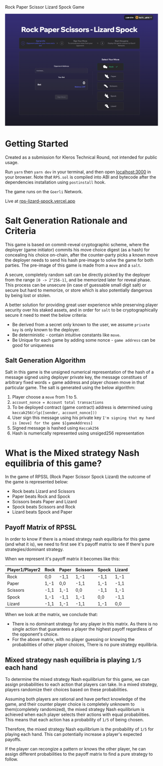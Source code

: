 Rock Paper Scissor Lizard Spock Game

![My Image](/public/scnshot.png)

# Getting Started

Created as a submission for Kleros Technical Round, not intended for public usage.

Run `yarn` then `yarn dev` in your terminal, and then open [localhost:3000](http://localhost:3000) in your browser. Note that `RPS.sol` is compiled into ABI and bytecode after the dependencies installation using `postinstall` hook.

The game runs on the `Goerli` Network.

Live at [rps-lizard-spock.vercel.app](https://rps-lizard-spock.vercel.app/)


# Salt Generation Rationale and Criteria
This game is based on commit-reveal cryptographic scheme, where the deployer (game initiator) commits his move choice digest (as a hash) for concealing his choice on-chain, after the counter-party picks a known move the deployer needs to send his hash pre-image to solve the game for both parties. The pre-image of this game is made from a `move` and a `salt`.

A secure, completely random salt can be directly picked by the deployer from the range `[0 -> 2^256-1]`, and be memorized later for reveal phase. This process can be unsecure (in case of guessable small digit salt) or secure but hard to memorize, or store which is also potentially dangerous by being lost or stolen.

A better solution for providing great user experience while preserving player security over his staked assets, and in order for `salt` to be cryptographically secure it need to meet the below criteria: 
- Be derived from a secret only known to the user, we assume `private key` is only known to the deployer.
- Be deterministic - contain intuitive constants like `move`.
- Be Unique for each game by adding some nonce - `game address` can be good for uniqueness 


## Salt Generation Algorithm
Salt in this game is the unsigned numerical representation of the hash of a message signed using deployer private key, the message constitues of arbitrary fixed words + game address and player chosen move in that particular game. The salt is generated using the below algorithm:

1. Player choose a `move` from 1 to 5.
2. `account_nonce = Account total transactions`
3. To be deployed contract (game contract) address is determined using `keccak256(rlp([sender, account_nonce]))`
4. User sign this message using his private key `I'm signing that my hand is [move] for the game $[gameAddress]`
5. Signed message is hashed using `Keccak256`
6. Hash is numerically represented using unsiged256 representation


# What is the Mixed strategy Nash equilibria of this game?

In the game of RPSSL (Rock Paper Scissor Spock Lizard) the outcome of the game is represented below:
- Rock beats Lizard and Scissors
- Paper beats Rock and Spock
- Scissors beats Paper and Lizard
- Spock beats Scissors and Rock
- Lizard beats Spock and Paper


## Payoff Matrix of RPSSL 
In order to know if there is a mixed strategy nash equilibria for this game (and what it is), we need to first see it's payoff matrix to see If there's pure strategies/dominant strategy.

When we represent it's payoff matrix it becomes like this: 

| Player1/Player2 |  Rock   |  Paper  | Scissors |  Spock  |  Lizard |
|-----------------|---------|---------|----------|---------|---------|
| Rock            |   0,0   |  -1,1   |   1,-1   |  -1,1   |   1,-1  |
| Paper           |   1,-1  |   0,0   |  -1,1    |   1,-1  |  -1,1   |
| Scissors        |  -1,1   |   1,-1  |   0,0    |  -1,1   |   1,-1  |
| Spock           |   1,-1  |  -1,1   |   1,-1   |   0,0   |  -1,1   |
| Lizard          |  -1,1   |   1,-1  |  -1,1    |   1,-1  |   0,0   |

When we look at the matrix, we conclude that:

- There is no dominant strategy for any player in this matrix. As there is no single action that guarantees a player the highest payoff regardless of the opponent's choice.
- For the above matrix, with no player guessing or knowing the probabilities of other player choices, There is no pure strategy equilibria.

## Mixed strategy nash equilibria is playing `1/5` each hand

To determine the mixed strategy Nash equilibrium for this game, we can assign probabilities to each action that players can take. In a mixed strategy, players randomize their choices based on these probabilities.

Assuming both players are rational and have perfect knowledge of the game, and their counter player choice is completely unknowm to them(completely randomized), the mixed strategy Nash equilibrium is achieved when each player selects their actions with equal probabilities. This means that each action has a probability of `1/5` of being chosen.

Therefore, the mixed strategy Nash equilibrium is the probability of `1/5` for playing each hand. This can potentially increase a player's expected payoffs.

If the player can recongize a pattern or knows the other player, he can assign different probabilities to the payoff matrix to find a pure strategy to follow.





